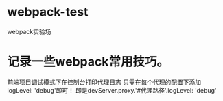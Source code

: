 # webpack-test
webpack实验场

# 记录一些webpack常用技巧。
前端项目调试模式下在控制台打印代理日志 只需在每个代理的配置下添加logLevel: 'debug'即可！
即是devServer.proxy.'#代理路径'.logLevel: 'debug'